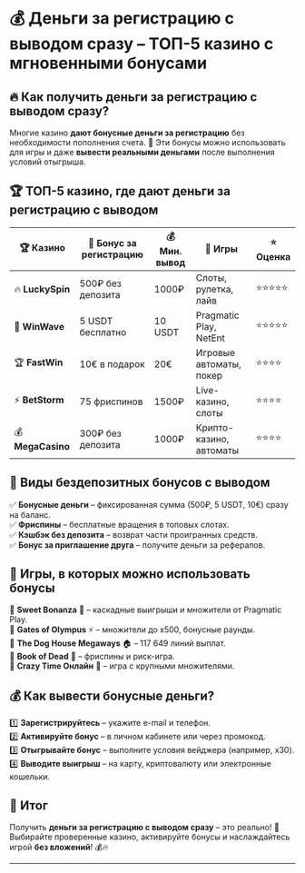 # 💰 Деньги за регистрацию с выводом сразу – ТОП-5 казино с мгновенными бонусами  

## 🔥 Как получить **деньги за регистрацию с выводом сразу**?  

Многие казино **дают бонусные деньги за регистрацию** без необходимости пополнения счета. 🚀 Эти бонусы можно использовать для игры и даже **вывести реальными деньгами** после выполнения условий отыгрыша.  

## 🏆 ТОП-5 казино, где дают деньги за регистрацию с выводом  

| 🏆 Казино        | 🎁 Бонус за регистрацию | 💰 Мин. вывод | 🎲 Игры | ⭐ Оценка |
|----------------|------------------|-----------|------------------|---------|
| 🔥 **LuckySpin**  | 500₽ без депозита | 1000₽ | Слоты, рулетка, лайв | ⭐⭐⭐⭐⭐ |
| 🎯 **WinWave**    | 5 USDT бесплатно | 10 USDT | Pragmatic Play, NetEnt | ⭐⭐⭐⭐⭐ |
| 🏆 **FastWin**    | 10€ в подарок | 20€ | Игровые автоматы, покер | ⭐⭐⭐⭐ |
| ⚡ **BetStorm**   | 75 фриспинов | 1500₽ | Live-казино, слоты | ⭐⭐⭐⭐ |
| 💰 **MegaCasino** | 300₽ без депозита | 1000₽ | Крипто-казино, автоматы | ⭐⭐⭐⭐ |

## 🎁 Виды бездепозитных бонусов с выводом  

✅ **Бонусные деньги** – фиксированная сумма (500₽, 5 USDT, 10€) сразу на баланс.  
✅ **Фриспины** – бесплатные вращения в топовых слотах.  
✅ **Кэшбэк без депозита** – возврат части проигранных средств.  
✅ **Бонус за приглашение друга** – получите деньги за рефералов.  

## 🎰 Игры, в которых можно использовать бонусы  

🔹 **Sweet Bonanza** 🍭 – каскадные выигрыши и множители от Pragmatic Play.  
🔹 **Gates of Olympus** ⚡ – множители до x500, бонусные раунды.  
🔹 **The Dog House Megaways** 🏠 – 117 649 линий выплат.  
🔹 **Book of Dead** 📖 – фриспины и риск-игра.  
🔹 **Crazy Time Онлайн** 🎡 – игра с крупными множителями.  

## 💰 Как вывести бонусные деньги?  

1️⃣ **Зарегистрируйтесь** – укажите e-mail и телефон.  
2️⃣ **Активируйте бонус** – в личном кабинете или через промокод.  
3️⃣ **Отыгрывайте бонус** – выполните условия вейджера (например, x30).  
4️⃣ **Выводите выигрыш** – на карту, криптовалюту или электронные кошельки.  

## 🎯 Итог  

Получить **деньги за регистрацию с выводом сразу** – это реально! 🎰 Выбирайте проверенные казино, активируйте бонусы и наслаждайтесь игрой **без вложений**! 💰🔥  

---

